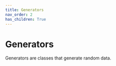 ```yaml
---
title: Generators
nav_order: 2
has_children: True
---
```


# Generators

Generators are classes that generate random data.
